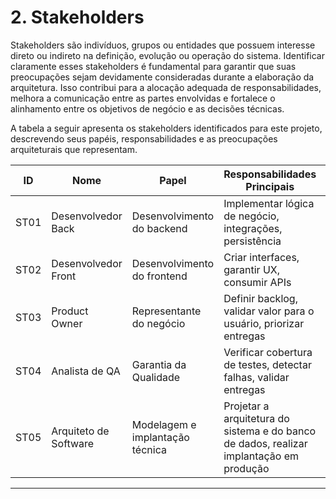 # 2. Stakeholders

Stakeholders são indivíduos, grupos ou entidades que possuem interesse direto ou indireto na definição, evolução ou operação do sistema. Identificar claramente esses stakeholders é fundamental para garantir que suas preocupações sejam devidamente consideradas durante a elaboração da arquitetura. Isso contribui para a alocação adequada de responsabilidades, melhora a comunicação entre as partes envolvidas e fortalece o alinhamento entre os objetivos de negócio e as decisões técnicas.

A tabela a seguir apresenta os stakeholders identificados para este projeto, descrevendo seus papéis, responsabilidades e as preocupações arquiteturais que representam.

| ID   | Nome                | Papel                        | Responsabilidades Principais                                                   | Preocupações Relacionadas |
| ---- | ------------------- | ---------------------------- | -------------------------------------------------------------------------------- | -------------------------- |
| ST01 | Desenvolvedor Back  | Desenvolvimento do backend   | Implementar lógica de negócio, integrações, persistência                         | P01, P06, P07, P09          |
| ST02 | Desenvolvedor Front | Desenvolvimento do frontend  | Criar interfaces, garantir UX, consumir APIs                                    | P01, P02, P09               |
| ST03 | Product Owner       | Representante do negócio     | Definir backlog, validar valor para o usuário, priorizar entregas               | P02, P04, P08               |
| ST04 | Analista de QA      | Garantia da Qualidade        | Verificar cobertura de testes, detectar falhas, validar entregas                | P03, P06, P09               |
| ST05 | Arquiteto de Software | Modelagem e implantação técnica | Projetar a arquitetura do sistema e do banco de dados, realizar implantação em produção | P01, P05, P06, P07, P10      |

---
